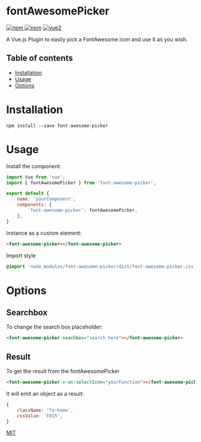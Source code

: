 # fontAwesomePicker

[![npm](https://img.shields.io/npm/v/font-awesome-picker.svg) ![npm](https://img.shields.io/npm/dm/font-awesome-picker.svg)](https://www.npmjs.com/package/fontawesomepicker)
[![vue2](https://img.shields.io/badge/vue-2.x-brightgreen.svg)](https://vuejs.org/)

A Vue.js Plugin to easily pick a FontAwesome icon and use it as you wish.

## Table of contents

- [Installation](#installation)
- [Usage](#usage)
- [Options](#options)

# Installation

```
npm install --save font-awesome-picker
```

# Usage

Install the component:

```javascript
import Vue from 'vue';
import { fontAwesomePicker } from 'font-awesome-picker';

export default {
    name: 'yourComponent',
    components: {
        'font-awesome-picker': fontAwesomePicker,
    },
}
```

Instance as a custom element:

```html
<font-awesome-picker></font-awesome-picker>
```

Import style

```sass
@import 'node_modules/font-awesome-picker/dist/font-awesome-picker.css';
```
# Options

## Searchbox

To change the search box placeholder:

```html
<font-awesome-picker seachbox="search here"></font-awesome-picker>
```

## Result

To get the result from the fontAwesomePicker

```html
<font-awesome-picker v-on:selectIcon="yourFunction"></font-awesome-picker>
```

It will emit an object as a result:

```javascript
{
    className: 'fa-home',
    cssValue: 'F015',
}
```

[MIT](http://opensource.org/licenses/MIT)
